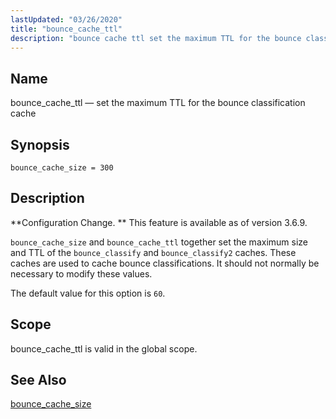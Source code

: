 ```yaml
---
lastUpdated: "03/26/2020"
title: "bounce_cache_ttl"
description: "bounce cache ttl set the maximum TTL for the bounce classification cache bounce cache size 300 Configuration Change This feature is available as of version 3 6 9 bounce cache size and bounce cache ttl together set the maximum size and TTL of the bounce classify and bounce classify 2..."
---
```


<a name="conf.ref.bounce_cache_ttl"></a> 
## Name

bounce_cache_ttl — set the maximum TTL for the bounce classification cache

## Synopsis

`bounce_cache_size = 300`

<a name="idp8357456"></a> 
## Description

**Configuration Change. ** This feature is available as of version 3.6.9.

`bounce_cache_size` and `bounce_cache_ttl` together set the maximum size and TTL of the `bounce_classify` and `bounce_classify2` caches. These caches are used to cache bounce classifications. It should not normally be necessary to modify these values.

The default value for this option is `60`.

<a name="idp8363008"></a> 
## Scope

bounce_cache_ttl is valid in the global scope.

<a name="idp8364656"></a> 
## See Also

[bounce_cache_size](/momentum/3/3-reference/conf-ref-bounce-cache-size)
